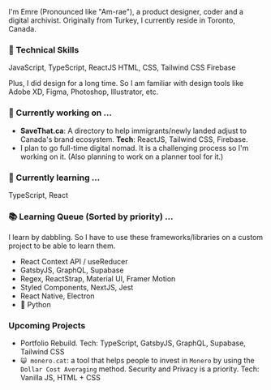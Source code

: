 I'm Emre (Pronounced like "Am-rae"), a product designer, coder and a digital archivist. Originally from Turkey, I currently reside in Toronto, Canada. 

### 📐 Technical Skills
JavaScript, TypeScript, ReactJS
HTML, CSS, Tailwind CSS
Firebase

Plus, I did design for a long time. So I am familiar with design tools like Adobe XD, Figma, Photoshop, Illustrator, etc.

### 🔭 Currently working on ...
  - **SaveThat.ca**: A directory to help immigrants/newly landed adjust to Canada's brand ecosystem. **Tech**: ReactJS, Tailwind CSS, Firebase.
  - I plan to go full-time digital nomad. It is a challenging process so I'm working on it. (Also planning to work on a planner tool for it.)

### 🌱 Currently learning ...
TypeScript, React

### 📚 Learning Queue (Sorted by priority) ...
I learn by dabbling. So I have to use these frameworks/libraries on a custom project to be able to learn them.
  - React Context API / useReducer
  - GatsbyJS, GraphQL, Supabase
  - Regex, ReactStrap, Material UI, Framer Motion
  - Styled Components, NextJS, Jest
  - React Native, Electron
  - 🐍 Python

### Upcoming Projects
  - Portfolio Rebuild. Tech: TypeScript, GatsbyJS, GraphQL, Supabase, Tailwind CSS
  - `😺 monero.cat`: a tool that helps people to invest in `Monero` by using the `Dollar Cost Averaging` method. Security and Privacy is a priority. Tech: Vanilla JS, HTML + CSS
